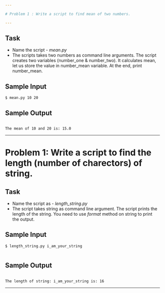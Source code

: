 ```yaml
---

# Problem 1 : Write a script to find mean of two numbers. 

---
```

## Task 
* Name the script - *mean.py* 
* The scripts takes two numbers as command line arguments. The script creates two variables (number_one & number_two). It calculates mean, let us store the value in  number_mean variable. At the end, print number_mean. 
 

## Sample Input 
```
$ mean.py 10 20

```

## Sample Output 
```

The mean of 10 and 20 is: 15.0 

```
---

# Problem 1: Write a script to find the length (number of charectors) of string. 

## Task
* Name the script as - *length_string.py* 
* The script takes string as command line argument. The script prints the length of the string. You need to use *format* method on string to print the output. 

## Sample Input 
```
$ length_string.py i_am_your_string
 

```

## Sample Output 
```

The length of string: i_am_your_string is: 16

```
---

